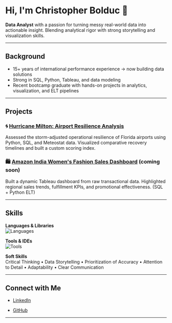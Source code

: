 # Hi, I'm Christopher Bolduc 👋

**Data Analyst** with a passion for turning messy real-world data into actionable insight.
Blending analytical rigor with strong storytelling and visualization skills.

---

## Background
- 15+ years of international performance experience → now building data solutions
- Strong in SQL, Python, Tableau, and data modeling
- Recent bootcamp graduate with hands-on projects in analytics, visualization, and ELT pipelines

---

## Projects

### 🌀 [Hurricane Milton: Airport Resilience Analysis](https://github.com/christopherbolduc/airport-resilience-milton)
Assessed the storm-adjusted operational resilience of Florida airports using Python, SQL, and Meteostat data. 
Visualized comparative recovery timelines and built a custom scoring index.

### 🛍️ [Amazon India Women's Fashion Sales Dashboard](https://github.com/christopherbolduc/amazon-fashion-sales-dashboard) (coming soon)
Built a dynamic Tableau dashboard from raw transactional data. 
Highlighted regional sales trends, fulfillment KPIs, and promotional effectiveness. (SQL + Python ELT)

---

## Skills
**Languages & Libraries**  
![Languages](https://go-skill-icons.vercel.app/api/icons?i=postgresql,r,python,pandas,numpy,matplotlib,seaborn,excel)

**Tools & IDEs**  
![Tools](https://go-skill-icons.vercel.app/api/icons?i=tableau,jupyter,vscode,git,github,dbeaver,bash,sqlalchemy,miro)

**Soft Skills**  
Critical Thinking • Data Storytelling • Prioritization of Accuracy • Attention to Detail • Adaptability • Clear Communication 


---

## Connect with Me
- [LinkedIn](https://www.linkedin.com/in/christopher-david-bolduc/)

- [GitHub](https://github.com/christopherbolduc)

---
